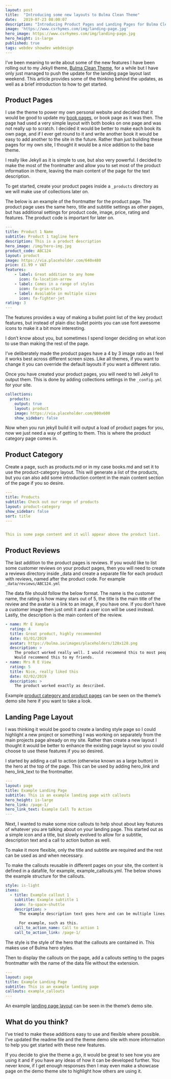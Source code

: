 ```yaml
---
layout: post
title:  "Introducing some new layouts to Bulma Clean Theme"
date:   2019-07-23 08:00:07
description: "Introducing Product Pages and Landing Pages for Bulma Clean Theme"
image: 'https://www.csrhymes.com/img/landing-page.jpg'
hero_image: https://www.csrhymes.com/img/landing-page.jpg
hero_height: is-large
published: true
tags: webdev showdev webdesign
---
```



I’ve been meaning to write about some of the new features I have been rolling out to my Jekyll theme, [Bulma Clean Theme](https://www.csrhymes.com/bulma-clean-theme/), for a while but I have only just managed to push the update for the landing page layout last weekend. This article provides some of the thinking behind the updates, as well as a brief introduction to how to get started. 

## Product Pages

I use the theme to power my own personal website and decided that it would be good to update my [book pages](https://www.csrhymes.com/books), or book page as it was then. The page had used a very simple layout with both books on one page and was not really up to scratch. I decided it would be better to make each book its own page, and if I ever get round to it and write another book it would be easy to add another to the site in the future. Rather than just building these pages for my own site, I thought it would be a nice addition to the base theme. 

I really like Jekyll as it is simple to use, but also very powerful. I decided to make the most of the frontmatter and allow you to set most of the product information in there, leaving the main content of the page for the text description. 

To get started, create your product pages inside a `_products` directory as we will make use of collections later on.  

The below is an example of the frontmatter for the product page. The product page uses the same hero, title and subtitle settings as other pages, but has additional settings for product code, image, price, rating and features. The product code is important for later on. 

```yml
---
title: Product 1 Name
subtitle: Product 1 tagline here
description: This is a product description
hero_image: /img/hero-img.jpg
product_code: ABC124
layout: product
image: https://via.placeholder.com/640x480
price: £1.99 + VAT
features:
    - label: Great addition to any home
      icon: fa-location-arrow
    - label: Comes in a range of styles
      icon: fa-grin-stars
    - label: Available in multiple sizes
      icon: fa-fighter-jet
rating: 3
---
```

The features provides a way of making a bullet point list of the key product features, but instead of plain disc bullet points you can use font awesome icons to make it a bit more interesting. 

I don’t know about you, but sometimes I spend longer deciding on what icon to use than making the rest of the page. 

I’ve deliberately made the product pages have a 4 by 3 image ratio as I feel it works best across different screen sizes. Like all themes, if you want to change it you can override the default layouts if you want a different ratio. 

Once you have created your product pages, you will need to tell Jekyll to output them. This is done by adding collections settings in the `_config.yml` for your site. 

```yml
collections:
  products: 
    output: true
    layout: product
    image: https://via.placeholder.com/800x600
    show_sidebar: false
```

Now when you run jekyll build it will output a load of product pages for you, now we just need a way of getting to them. This is where the product category page comes in. 

## Product Category

Create a page, such as products.md or in my case books.md and set it to use the product-category layout. This will generate a list of the products, but you can also add some introduction content in the main content section of the page if you so desire. 

```yml
---
title: Products
subtitle: Check out our range of products
layout: product-category
show_sidebar: false
sort: title
---


This is some page content and it will appear above the product list.
```

## Product Reviews

The last addition to the product pages is reviews. If you would like to list some customer reviews on your product pages, then you will need to create a reviews directory inside _data and create a separate file for each product with reviews, named after the product code. For example `_data/reviews/ABC124.yml`

The data file should follow the below format. The name is the customer name, the rating is how many stars out of 5, the title is the main title of the review and the avatar is a link to an image, if you have one. If you don’t have a customer image then just omit it and a user icon will be used instead. Lastly, the description is the main content of the review. 

```yml
- name: Mr E Xample
  rating: 4
  title: Great product, highly recommended
  date: 01/01/2019
  avatar: https://bulma.io/images/placeholders/128x128.png
  description: >
    The product worked really well. I would recommend this to most people to use. Delivery was quick and reasonable. 
    Would recommend this to my friends. 
- name: Mrs R E View
  rating: 5
  title: Nice, really liked this
  date: 02/02/2019
  description: >
    The product worked exactly as described.
```

Example [product category and product pages](https://www.csrhymes.com/bulma-clean-theme/products/) can be seen on the theme’s demo site here if you want to take a look. 

## Landing Page Layout

I was thinking it would be good to create a landing style page so I could highlight a new project or something I was working on separately from the main projects page already on my site. Rather than create a new layout I thought it would be better to enhance the existing page layout so you could choose to use these features if you so desired. 

I started by adding a call to action (otherwise known as a large button) in the hero at the top of the page. This can be used by adding hero_link and hero_link_text to the frontmatter.

```yml
---
layout: page
title: Example Landing Page
subtitle: This is an example landing page with callouts
hero_height: is-large
hero_link: /page-1/
hero_link_text: Example Call To Action
---
```

Next, I wanted to make some nice callouts to help shout about key features of whatever you are talking about on your landing page. This started out as a simple icon and a title, but slowly evolved to allow for a subtitle, description text and a call to action button as well. 

To make it more flexible, only the title and subtitle are required and the rest can be used as and when necessary. 

To make the callouts reusable in different pages on your site, the content is defined in a datafile, for example, example_callouts.yml. The below shows the example structure for the callouts.

```yml
style: is-light
items:
  - title: Example callout 1
    subtitle: Example subtitle 1
    icon: fa-space-shuttle
    description: >
      The example description text goes here and can be multiple lines.

      For example, such as this. 
    call_to_action_name: Call to action 1
    call_to_action_link: /page-1/
```

The style is the style of the hero that the callouts are contained in. This makes use of Bulma hero styles. 

Then to display the callouts on the page, add a callouts setting to the pages frontmatter with the name of the data file without the extension.

```yml
---
layout: page
title: Example Landing Page
subtitle: This is an example landing page
callouts: example_callouts
---
```

An example [landing page layout](https://www.csrhymes.com/bulma-clean-theme/landing/) can be seen in the theme’s demo site.

## What do you think?

I’ve tried to make these additions easy to use and flexible where possible. I’ve updated the readme file and the theme demo site with more information to help you get started with these new features. 

If you decide to give the theme a go, it would be great to see how you are using it and if you have any ideas of how it can be developed further. You never know, if I get enough responses then I may even make a showcase page on the demo theme site to highlight how others are using it. 
